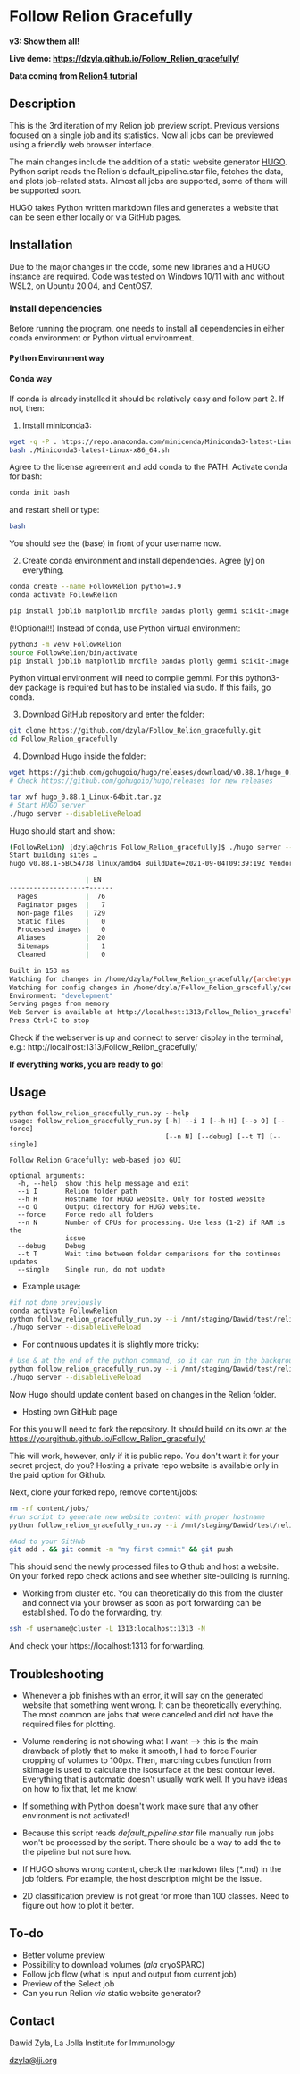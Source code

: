 # Follow Relion Gracefully
**v3: Show them all!**

**Live demo: https://dzyla.github.io/Follow_Relion_gracefully/**

**Data coming from [Relion4 tutorial](https://relion.readthedocs.io/en/release-4.0/)**

## Description
This is the 3rd iteration of my Relion job preview script. Previous versions focused on a single job and its statistics. Now 
all jobs can be previewed using a friendly web browser interface.

The main changes include the addition of a static website generator
[HUGO](https://gohugo.io/). Python script reads the Relion's default_pipeline.star
file, fetches the data, and plots job-related stats. Almost all jobs are
supported, some of them will be supported soon.

HUGO takes Python written markdown files and generates a website
that can be seen either locally or via GitHub pages. 

## Installation

Due to the major changes in the code, some new libraries and a HUGO instance are required.
Code was tested on Windows 10/11 with and without WSL2, on Ubuntu 20.04, and CentOS7.

### Install dependencies
Before running the program, one needs to install all dependencies in either conda environment or Python
virtual environment.

#### Python Environment way

#### Conda way
If conda is already installed it should be relatively easy and follow part 2. If not, then:

1. Install miniconda3:
```bash
wget -q -P . https://repo.anaconda.com/miniconda/Miniconda3-latest-Linux-x86_64.sh
bash ./Miniconda3-latest-Linux-x86_64.sh
```

Agree to the license agreement and add conda to the PATH. Activate conda for bash:

```bash
conda init bash
```

and restart shell or type:
```bash
bash
```

You should see the (base) in front of your username now.

2. Create conda environment and install dependencies. Agree [y] on everything.
```bash
conda create --name FollowRelion python=3.9
conda activate FollowRelion

pip install joblib matplotlib mrcfile pandas plotly gemmi scikit-image
```

(!!Optional!!) Instead of conda, use Python virtual environment:
```bash
python3 -m venv FollowRelion
source FollowRelion/bin/activate
pip install joblib matplotlib mrcfile pandas plotly gemmi scikit-image
```

Python virtual environment will need to compile gemmi.
For this python3-dev package is required but has to be installed via sudo. If this fails, 
go conda.

3. Download GitHub repository and enter the folder:
```bash
git clone https://github.com/dzyla/Follow_Relion_gracefully.git
cd Follow_Relion_gracefully
```

4. Download Hugo inside the folder:
```bash
wget https://github.com/gohugoio/hugo/releases/download/v0.88.1/hugo_0.88.1_Linux-64bit.tar.gz
# Check https://github.com/gohugoio/hugo/releases for new releases

tar xvf hugo_0.88.1_Linux-64bit.tar.gz
# Start HUGO server
./hugo server --disableLiveReload
```
Hugo should start and show:
```bash
(FollowRelion) [dzyla@chris Follow_Relion_gracefully]$ ./hugo server --disableLiveReload
Start building sites … 
hugo v0.88.1-5BC54738 linux/amd64 BuildDate=2021-09-04T09:39:19Z VendorInfo=gohugoio

                   | EN   
-------------------+------
  Pages            |  76  
  Paginator pages  |   7  
  Non-page files   | 729  
  Static files     |   0  
  Processed images |   0  
  Aliases          |  20  
  Sitemaps         |   1  
  Cleaned          |   0  

Built in 153 ms
Watching for changes in /home/dzyla/Follow_Relion_gracefully/{archetypes,assets,content,layouts}
Watching for config changes in /home/dzyla/Follow_Relion_gracefully/config.toml
Environment: "development"
Serving pages from memory
Web Server is available at http://localhost:1313/Follow_Relion_gracefully/ (bind address 127.0.0.1)
Press Ctrl+C to stop
```

Check if the webserver is up and connect to server display in the terminal, e.g.: http://localhost:1313/Follow_Relion_gracefully/

**If everything works, you are ready to go!**

## Usage
```text
python follow_relion_gracefully_run.py --help
usage: follow_relion_gracefully_run.py [-h] --i I [--h H] [--o O] [--force]
                                       [--n N] [--debug] [--t T] [--single]

Follow Relion Gracefully: web-based job GUI

optional arguments:
  -h, --help  show this help message and exit
  --i I       Relion folder path
  --h H       Hostname for HUGO website. Only for hosted website
  --o O       Output directory for HUGO website.
  --force     Force redo all folders
  --n N       Number of CPUs for processing. Use less (1-2) if RAM is the
              issue
  --debug     Debug
  --t T       Wait time between folder comparisons for the continues updates
  --single    Single run, do not update
```

* Example usage:

```bash
#if not done previously
conda activate FollowRelion
python follow_relion_gracefully_run.py --i /mnt/staging/Dawid/test/relion40_tutorial_precalculated_results/ --single
./hugo server --disableLiveReload
```

* For continuous updates it is slightly more tricky:

```bash
# Use & at the end of the python command, so it can run in the background
python follow_relion_gracefully_run.py --i /mnt/staging/Dawid/test/relion40_tutorial_precalculated_results/ &
./hugo server --disableLiveReload
```
Now Hugo should update content based on changes in the Relion folder.

* Hosting own GitHub page

For this you will need to fork the repository. It should build on its own at the https://yourgithub.github.io/Follow_Relion_gracefully/

This will work, however, only if it is public repo. You don't want it for your secret project, do you?
Hosting a private repo website is available only in the paid option for Github.

Next, clone your forked repo, remove content/jobs:
```bash
rm -rf content/jobs/
#run script to generate new website content with proper hostname
python follow_relion_gracefully_run.py --i /mnt/staging/Dawid/test/relion40_tutorial_precalculated_results/ --h https://yourgithub.github.io/Follow_Relion_gracefully/ --single

#Add to your GitHub
git add . && git commit -m "my first commit" && git push
```

This should send the newly processed files to Github and host a website. On your forked repo check 
actions and see whether site-building is running.

* Working from cluster etc.
You can theoretically do this from the cluster and connect via your browser as soon as
port forwarding can be established. To do the forwarding, try:
```bash
ssh -f username@cluster -L 1313:localhost:1313 -N
```
And check your https://localhost:1313 for forwarding.

## Troubleshooting

* Whenever a job finishes with an error, it will say on the generated website that something
went wrong. It can be theoretically everything. The most common are jobs that were canceled
and did not have the required files for plotting.

* Volume rendering is not showing what I want --> this is the main drawback of plotly that to make it smooth, I had to force Fourier cropping of volumes to 100px. Then, marching cubes function from skimage is used to calculate the isosurface at the best contour level. Everything that is automatic doesn't usually work well. If you have ideas on how to fix that, let me know!
* If something with Python doesn't work make sure that any other environment is not activated!
* Because this script reads *default_pipeline.star* file manually run jobs won't be processed by the script. There should be a way to add the to the pipeline but not sure how.
* If HUGO shows wrong content, check the markdown files (*.md) in the job folders. For example, the host description might be the issue.
* 2D classification preview is not great for more than 100 classes. Need to figure out how to plot it better.


## To-do
* Better volume preview
* Possibility to download volumes (*ala* cryoSPARC)
* Follow job flow (what is input and output from current job)
* Preview of the Select job
* Can you run Relion *via* static website generator?

## Contact
Dawid Zyla, La Jolla Institute for Immunology

[dzyla@lji.org](mailto:dzyla@lji.org)

